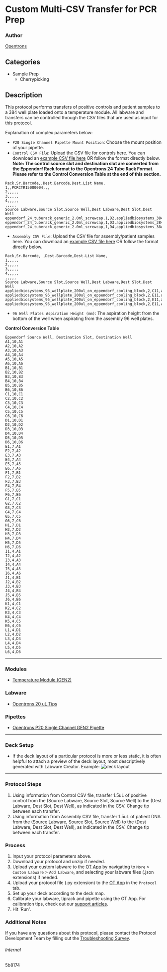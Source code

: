 # Custom Multi-CSV Transfer for PCR Prep

### Author
[Opentrons](https://opentrons.com/)

## Categories
* Sample Prep
	* Cherrypicking

## Description
This protocol performs transfers of positive controls and patient samples to a 384 well plate loaded onto a temperature module. All labware and transfers can be controlled through the CSV files that are used as input for this protocol.

Explanation of complex parameters below:
* `P20 Single Channel Pipette Mount Position`: Choose the mount position of your pipette.
* `Control CSV File`: Upload the CSV file for controls here. You can download an [example CSV file here](https://opentrons-protocol-library-website.s3.amazonaws.com/custom-README-images/5b8174/Control_updated_07302021.csv) OR follow the format directly below. **Note: The control source slot and destination slot are converted from the Eppendorf Rack format to the Opentrons 24 Tube Rack Format. Please refer to the Control Conversion Table at the end of this section.**
```
Rack,Sr.Barcode,,Dest.Barcode,Dest.List Name,
1,,PCRCTR15000004,,,
2,,,,,
3,,,,,
4,,,,,
,,,,,
Source Labware,Source Slot,Source Well,Dest Labware,Dest Slot,Dest Well
eppendorf_24_tuberack_generic_2.0ml_screwcap,1,D2,appliedbiosystems_384_wellplate_20ul,9,B1
eppendorf_24_tuberack_generic_2.0ml_screwcap,1,D3,appliedbiosystems_384_wellplate_20ul,9,A4
eppendorf_24_tuberack_generic_2.0ml_screwcap,1,D4,appliedbiosystems_384_wellplate_20ul,9,D2
```
* `Assembly CSV File`: Upload the CSV file for assembly/patient samples here. You can download an [example CSV file here](https://opentrons-protocol-library-website.s3.amazonaws.com/custom-README-images/5b8174/Assembly.csv) OR follow the format directly below.
```
Rack,Sr.Barcode, ,Dest.Barcode,Dest.List Name,
1,,,,,
2,,,,,
3,,,,,
4,,,,,
,,,,,
Source Labware,Source Slot,Source Well,Dest Labware,Dest Slot,Dest Well
appliedbiosystems_96_wellplate_200ul_on_eppendorf_cooling_block,2,C11,appliedbiosystems_384_wellplate_20ul,6,B1
appliedbiosystems_96_wellplate_200ul_on_eppendorf_cooling_block,2,E11,appliedbiosystems_384_wellplate_20ul,6,A4
appliedbiosystems_96_wellplate_200ul_on_eppendorf_cooling_block,2,E11,appliedbiosystems_384_wellplate_20ul,6,D2
appliedbiosystems_96_wellplate_200ul_on_eppendorf_cooling_block,2,E11,appliedbiosystems_384_wellplate_20ul,6,E2
```
* `96 Well Plates Aspiration Height (mm)`: The aspiration height from the bottom of the well when aspirating from the assembly 96 well plates.

**Control Conversion Table**
```
Eppendorf Source Well, Destination Slot, Destination Well
A1,10,A1
A2,10,A2
A3,10,A3
A4,10,A4
A5,10,A5
A6,10,A6
B1,10,B1
B2,10,B2
B3,10,B3
B4,10,B4
B5,10,B5
B6,10,B6
C1,10,C1
C2,10,C2
C3,10,C3
C4,10,C4
C5,10,C5
C6,10,C6
D1,10,D1
D2,10,D2
D3,10,D3
D4,10,D4
D5,10,D5
D6,10,D6
E1,7,A1
E2,7,A2
E3,7,A3
E4,7,A4
E5,7,A5
E6,7,A6
F1,7,B1
F2,7,B2
F3,7,B3
F4,7,B4
F5,7,B5
F6,7,B6
G1,7,C1
G2,7,C2
G3,7,C3
G4,7,C4
G5,7,C5
G6,7,C6
H1,7,D1
H2,7,D2
H3,7,D3
H4,7,D4
H5,7,D5
H6,7,D6
I1,4,A1
I2,4,A2
I3,4,A3
I4,4,A4
I5,4,A5
I6,4,A6
J1,4,B1
J2,4,B2
J3,4,B3
J4,4,B4
J5,4,B5
J6,4,B6
K1,4,C1
K2,4,C2
K3,4,C3
K4,4,C4
K5,4,C5
K6,4,C6
L1,4,D1
L2,4,D2
L3,4,D3
L4,4,D4
L5,4,D5
L6,4,D6
```
---

### Modules
* [Temperature Module (GEN2)](https://shop.opentrons.com/collections/hardware-modules/products/tempdeck)

### Labware
* [Opentrons 20 uL Tips](https://shop.opentrons.com/collections/opentrons-tips/products/opentrons-10ul-tips)

### Pipettes
* [Opentrons P20 Single Channel GEN2 Pipette](https://shop.opentrons.com/collections/ot-2-robot/products/single-channel-electronic-pipette)

---

### Deck Setup
* If the deck layout of a particular protocol is more or less static, it is often helpful to attach a preview of the deck layout, most descriptively generated with Labware Creator. Example:
![deck layout](https://opentrons-protocol-library-website.s3.amazonaws.com/custom-README-images/5b8174/5b8174_new_layout.png)

---

### Protocol Steps
1. Using information from Control CSV file, transfer 1.5uL of positive control from the (Source Labware, Source Slot, Source Well) to the (Dest Labware, Dest Slot, Dest Well), as indicated in the CSV. Change tip between each transfer.
2. Using information from Assembly CSV file, transfer 1.5uL of patient DNA from the (Source Labware, Source Slot, Source Well) to the (Dest Labware, Dest Slot, Dest Well), as indicated in the CSV. Change tip between each transfer.


### Process
1. Input your protocol parameters above.
2. Download your protocol and unzip if needed.
3. Upload your custom labware to the [OT App](https://opentrons.com/ot-app) by navigating to `More` > `Custom Labware` > `Add Labware`, and selecting your labware files (.json extensions) if needed.
4. Upload your protocol file (.py extension) to the [OT App](https://opentrons.com/ot-app) in the `Protocol` tab.
5. Set up your deck according to the deck map.
6. Calibrate your labware, tiprack and pipette using the OT App. For calibration tips, check out our [support articles](https://support.opentrons.com/en/collections/1559720-guide-for-getting-started-with-the-ot-2).
7. Hit 'Run'.

### Additional Notes
If you have any questions about this protocol, please contact the Protocol Development Team by filling out the [Troubleshooting Survey](https://protocol-troubleshooting.paperform.co/).

###### Internal
5b8174
